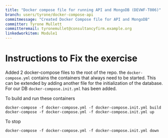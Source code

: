 ```yaml
---
title: "Docker compose file for running API and MongoDB (DEVWF-T006)"
branch: users/tyrone/docker-compose-api
commitmessage: "Created Docker Compose file for API and MongoDB"
committer: Tyrone Mullett
committeremail: tyronemullet@consultancyfirm.example.org
linkedworkitem: Module1
---
```

# Instructions to Fix the exercise
Added 2 docker-compose files to the root of the repo. the `docker-compose.yml` contains the containers that always need to be started. This can be extended by adding another file for the initialization of the database. For our DB `docker-compose.init.yml` has been added.

To build and run these containers
```
docker-compose -f docker-compose.yml -f docker-compose.init.yml build
docker-compose -f docker-compose.yml -f docker-compose.init.yml up
```

To stop
```
docker-compose -f docker-compose.yml -f docker-compose.init.yml down
```